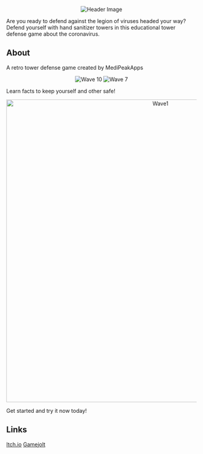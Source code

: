 <p align="center">
  <img src="https://user-images.githubusercontent.com/56180112/153920462-c5e84e8d-b734-44da-a490-f41aa1135b55.png" alt="Header Image"/>
</p>
Are you ready to defend against the legion of viruses headed your way? Defend yourself with hand sanitizer towers in this educational tower defense game about the coronavirus.

## About
A retro tower defense game created by MediPeakApps

<p align="center">
  <img src="https://user-images.githubusercontent.com/56180112/153920260-d8324458-2fba-41de-abac-0e714bcc70df.gif" alt="Wave 10"/>
  <img src="https://user-images.githubusercontent.com/56180112/153920297-2eb78f8f-0057-4b88-beae-f1b83a0c2d0b.gif" alt="Wave 7"/>
</p>

Learn facts to keep yourself and other safe!

<p align="center">
  <img src="https://user-images.githubusercontent.com/56180112/153920339-c303f761-87e9-4e43-96d7-59cfd96234bc.png" alt="Wave1" width=800/>
</p>

Get started and try it now today!

## Links
[Itch.io](https://medipeakapps.itch.io/corona-defenders)
[Gamejolt](https://gamejolt.com/games/educorona/512706)
